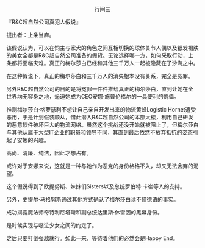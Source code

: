 <p align="center">行间三</p>

『R&C超自然公司真犯人假说』

提出者：上条当麻。

该假说认为，可以在饲主与家犬的角色之间互相切换的球体关节人偶以及银发褐肤的美女全都是R&C超自然公司准备的假货。无论选择哪一方，如何采取行动，上条都将面临灾难。真正的梅尔莎白已经和其他三千万人一起被隐藏在了沙海之中。

在这种假说下，真正的梅尔莎白和三千万人的消失根本没有关系，完全是冤罪。

另外R&C超自然公司的目的是将冤罪一件件推给真正的梅尔莎白，直到让她在全世界均无容身之地，逼迫她成为CEO安娜·施普伦格尔的一具便利的傀儡。

推测梅尔莎白·格萝瑟利不想让自己亲自开发出来的物流黄蜂Logistic Hornet遭受恶用，于是计划假装顺从，借此潜入R&C超自然公司的本部大楼，利用自己研发的恶意软件破坏巨大的物流网络。虽然这个挑战还没开始就被阻止了，但梅尔莎白与其他从属于大型IT企业的职员和领导不同，其直到最后依然不放弃抵抗的姿态引起了安娜的兴趣。

高尚、清廉、纯洁，因此才想占有。

或许对于安娜来说，这就是一种与她作为恶党的身份格格不入，却又无法舍弃的渴望。

这个假说得到了欧提努斯、妹妹们Sisters以及总统罗伯特·卡崔等人的支持。

另外，史提尔·马格努斯通过其他方式确认了梅尔莎白读不懂德语的事实。

成功揭露魔法师奇特利尼塔斯和副总统达里斯·休雷因的黑幕身份。

是时候实现与啜泣少女之间的约定了。

之后只要打倒强敌就行。如此一来，等待着他们的必然会是Happy End。

